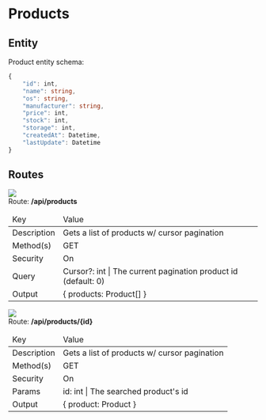 # Products

## Entity

Product entity schema:
```ts
{
    "id": int,
    "name": string,
    "os": string,
    "manufacturer": string,
    "price": int,
    "stock": int,
    "storage": int,
    "createdAt": Datetime,
    "lastUpdate": Datetime
}
```

## Routes

![](https://img.shields.io/badge/-GET-brightgreen)  
Route: **/api/products**   
<table>
    <thead>
        <tr>
            <td>Key</td>
            <td>Value</td>
        </tr>
    </thead>
    <tbody>
        <tr>
            <td>Description</td>
            <td>Gets a list of products w/ cursor pagination</td>
        </tr>
        <tr>
            <td>Method(s)</td>
            <td>GET</td>
        </tr>
        <tr>
            <td>Security</td>
            <td>On</td>
        </tr>
        <tr>
            <td>Query</td>
            <td>
            Cursor?: int | The current pagination product id (default: 0)
            </td>
        </tr>
        <tr>
            <td>Output</td>
            <td>
            {
             products: Product[]
            }
            </td>
        </tr>
    </tbody>
</table>

![](https://img.shields.io/badge/-GET-brightgreen)  
Route: **/api/products/{id}**   
<table>
    <thead>
        <tr>
            <td>Key</td>
            <td>Value</td>
        </tr>
    </thead>
    <tbody>
        <tr>
            <td>Description</td>
            <td>Gets a list of products w/ cursor pagination</td>
        </tr>
        <tr>
            <td>Method(s)</td>
            <td>GET</td>
        </tr>
        <tr>
            <td>Security</td>
            <td>On</td>
        </tr>
        <tr>
            <td>Params</td>
            <td>
            id: int | The searched product's id
            </td>
        </tr>
        <tr>
            <td>Output</td>
            <td>
            {
             product: Product
            }
            </td>
        </tr>
    </tbody>
</table>